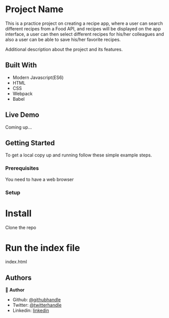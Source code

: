 # Project Name

This is a practice project on creating a recipe app, where a user can search different recipes from a Food API, and recipes
will be displayed on the app interface, a user can then select different recipes for his/her colleagues and also a user can
be able to save his/her favorite recipes.


Additional description about the project and its features.

## Built With

- Modern Javascript(ES6)
- HTML
- CSS
- Webpack
- Babel


## Live Demo

Coming up...


## Getting Started

To get a local copy up and running follow these simple example steps.

### Prerequisites
You need to have a web browser


### Setup

# Install
Clone the repo

# Run the index file

index.html


## Authors

👤 **Author**

- Github: [@githubhandle](https://github.com/emmanuelkamala)
- Twitter: [@twitterhandle](https://twitter.com/ejkamala)
- Linkedin: [linkedin](https://linkedin.com/emmanuelkamala)

